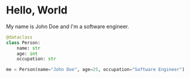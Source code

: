 # Hello, World

My name is John Doe and I'm a software engineer.

```python
@dataclass
class Person:
    name: str
    age: int
    occupation: str

me = Person(name="John Doe", age=25, occupation="Software Engineer")

```
